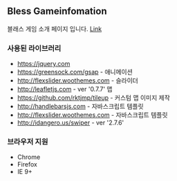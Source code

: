 ## Bless Gameinfomation

블래스 게임 소개 페이지 입니다.  [Link](http://ryube.github.io/Blessgameinfo/public/dist/html)

### 사용된 라이브러리

* https://jquery.com 
* https://greensock.com/gsap - 애니메이션
* http://flexslider.woothemes.com - 슬라이더
* http://leafletjs.com - ver '0.7.7' 맵 
* https://github.com/rktjmp/tileup - 커스텀 맵 이미지 제작
* http://handlebarsjs.com - 자바스크립트 템플릿
* http://flexslider.woothemes.com - 자바스크립트 템플릿
* http://idangero.us/swiper - ver '2.7.6'

### 브라우저 지원

- Chrome
- Firefox
- IE 9+




